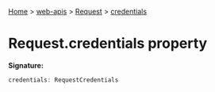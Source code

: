[Home](./index) &gt; [web-apis](web-apis.md) &gt; [Request](web-apis.request.md) &gt; [credentials](web-apis.request.credentials.md)

# Request.credentials property


**Signature:**
```javascript
credentials: RequestCredentials
```
